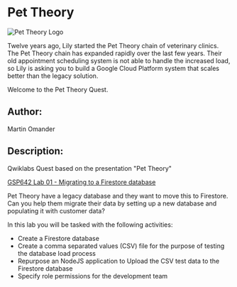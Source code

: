 # Pet Theory

![Pet Theory Logo](https://github.com/rosera/pettheory/blob/master/images/pet_theory_logo.png "Pet Theory")

Twelve years ago, Lily started the Pet Theory chain of veterinary clinics. The Pet Theory chain has expanded rapidly over the last few years. Their old appointment scheduling system is not able to handle the increased load, so Lily is asking you to build a Google Cloud Platform system that scales better than the legacy solution.

Welcome to the Pet Theory Quest.

## Author: 
Martin Omander

## Description: 

Qwiklabs Quest based on the presentation "Pet Theory"

[GSP642 Lab 01 - Migrating to a Firestore database](https://google.qwiklabs.com/catalog_lab/2163)

Pet Theory have a legacy database and they want to move this to Firestore. Can you help them migrate their data by setting up a new database and populating it with customer data?

In this lab you will be tasked with the following activities:

* Create a Firestore database
* Create a comma separated values (CSV) file for the purpose of testing the database load process
* Repurpose an NodeJS application to Upload the CSV test data to the Firestore database
* Specify role permissions for the development team
